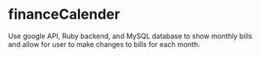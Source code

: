 financeCalender
===============

Use google API, Ruby backend, and MySQL database to show monthly bills and allow for user to make changes to bills for each month.
